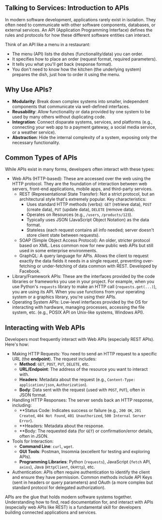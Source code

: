 ## Talking to Services: Introduction to APIs

In modern software development, applications rarely exist in isolation. They often need to communicate with other software components, databases, or external services. An API (Application Programming Interface) defines the rules and protocols for how these different software entities can interact.

Think of an API like a menu in a restaurant:

- The menu (API) lists the dishes (functionality/data) you can order.
- It specifies how to place an order (request format, required parameters).
- It tells you what you'll get back (response format).
- You don't need to know how the kitchen (the underlying system) prepares the dish, just how to order it using the menu.

## Why Use APIs?

- **Modularity**: Break down complex systems into smaller, independent components that communicate via well-defined interfaces.
- **Reusability**: Allow functionality or data provided by one system to be used by many others without duplicating code.
- **Integration**: Connect disparate systems, services, and platforms (e.g., connecting your web app to a payment gateway, a social media service, or a weather service).
- **Abstraction**: Hide the internal complexity of a system, exposing only the necessary functionality.

## Common Types of APIs

While APIs exist in many forms, developers often interact with these types:

- Web APIs (HTTP-based): These are accessed over the web using the HTTP protocol. They are the foundation of interaction between web servers, front-end applications, mobile apps, and third-party services.
    - REST (Representational State Transfer): Not a strict protocol, but an architectural style that's extremely popular. Key characteristics:
        - Uses standard HTTP methods (verbs): `GET` (retrieve data), `POST` (create data), `PUT` (update data), `DELETE` (remove data).
        - Operates on Resources (e.g., `/users`, `/products/123`).
        - Typically uses JSON (JavaScript Object Notation) as the data format.
        - Stateless (each request contains all info needed; server doesn't store client state between requests).
    - SOAP (Simple Object Access Protocol): An older, stricter protocol based on XML. Less common now for new public web APIs but still used in some enterprise environments.
    - GraphQL: A query language for APIs. Allows the client to request exactly the data fields it needs in a single request, preventing over-fetching or under-fetching of data common with REST. Developed by Facebook.
- Library/Framework APIs: These are the interfaces provided by the code libraries or frameworks you use in your project. For example, when you use Python's `requests` library to make an HTTP call (`requests.get(...)`), you are using its API. When you use functions from your operating system or a graphics library, you're using their APIs.
- Operating System APIs: Low-level interfaces provided by the OS for interacting with hardware, managing processes, accessing the file system, etc. (e.g., POSIX API on Unix-like systems, Windows API).

## Interacting with Web APIs

Developers most frequently interact with Web APIs (especially REST APIs). Here's how:

- Making HTTP Requests: You need to send an HTTP request to a specific URL (the **endpoint**). The request includes:
    - **Method**: `GET`, `POST`, `PUT`, `DELETE`, etc.
    - **URL/Endpoint**: The address of the resource you want to interact with.
    - **Headers**: Metadata about the request (e.g., `Content-Type: application/json`, `Authorization`).
    - **Body**: Data sent with the request (used with `POST`, `PUT`), often in JSON format.
- Handling HTTP Responses: The server sends back an HTTP response, including:
    - **Status Code: Indicates success or failure (e.g., `200 OK`, `201 Created`, `404 Not Found`, `401 Unauthorized`, `500 Internal Server Error`).
    - **Headers: Metadata about the response.
    - **Body: The requested data (for `GET`) or confirmation/error details, often in JSON.
- Tools for Interaction:
    - **Command Line**: `curl`, `wget`.
    - **GUI Tools**: Postman, Insomnia (excellent for testing and exploring APIs).
    - **Programming Libraries**: Python (`requests`), JavaScript (`fetch` API, `axios`), Java (`HttpClient`, `OkHttp`), etc.
- Authentication: APIs often require authentication to identify the client and ensure they have permission. Common methods include API Keys (sent in headers or query parameters) and OAuth (a more complex but standard protocol for delegated authorization).


APIs are the glue that holds modern software systems together. Understanding how to find, read documentation for, and interact with APIs (especially web APIs like REST) is a fundamental skill for developers building connected applications and services.
